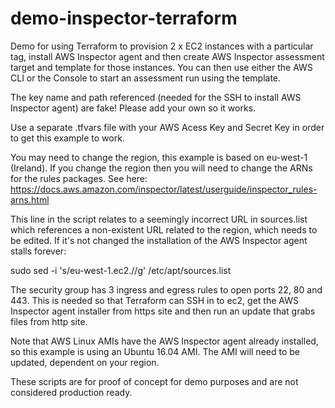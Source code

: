 # demo-inspector-terraform
Demo for using Terraform to provision 2 x EC2 instances with a particular tag, install AWS Inspector agent and then create AWS Inspector assessment target and template for those instances. You can then use either the AWS CLI or the Console to start an assessment run using the template.

The key name and path referenced (needed for the SSH to install AWS Inspector agent) are fake! Please add your own so it works. 

Use a separate .tfvars file with your AWS Acess Key and Secret Key in order to get this example to work. 

You may need to change the region, this example is based on eu-west-1 (Ireland). If you change the region then you will need to change the ARNs for the rules packages. See here: https://docs.aws.amazon.com/inspector/latest/userguide/inspector_rules-arns.html

This line in the script relates to a seemingly incorrect URL in sources.list which references a non-existent URL related to the region, which needs to be edited. If it's not changed the installation of the AWS Inspector agent stalls forever:

sudo sed -i 's/eu-west-1\.ec2\.//g' /etc/apt/sources.list

The security group has 3 ingress and egress rules to open ports 22, 80 and 443. This is needed so that Terraform can SSH in to ec2, get the AWS Inspector agent installer from https site and then run an update that grabs files from http site. 

Note that AWS Linux AMIs have the AWS Inspector agent already installed, so this example is using an Ubuntu 16.04 AMI. The AMI will need to be updated, dependent on your region.

These scripts are for proof of concept for demo purposes and are not considered production ready.
